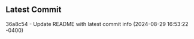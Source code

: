 
## Latest Commit
36a8c54 - Update README with latest commit info (2024-08-29 16:53:22 -0400) <Yunxi-Zhou>
